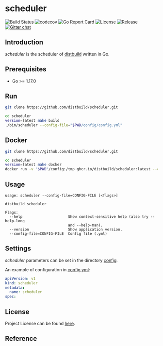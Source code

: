 # scheduler

[![Build Status](https://github.com/distbuild/scheduler/workflows/CI/badge.svg?branch=main&event=push)](https://github.com/distbuild/scheduler/actions?query=workflow%3ACI)
[![codecov](https://codecov.io/gh/distbuild/scheduler/branch/main/graph/badge.svg?token=S78151LC5J)](https://codecov.io/gh/distbuild/scheduler)
[![Go Report Card](https://goreportcard.com/badge/github.com/distbuild/scheduler)](https://goreportcard.com/report/github.com/distbuild/scheduler)
[![License](https://img.shields.io/github/license/distbuild/scheduler.svg)](https://github.com/distbuild/scheduler/blob/main/LICENSE)
[![Release](https://img.shields.io/github/release/distbuild/scheduler.svg)](https://github.com/distbuild/scheduler/releases/latest)
[![Gitter chat](https://badges.gitter.im/craftslab/distbuild.png)](https://gitter.im/craftslab/distbuild)



## Introduction

*scheduler* is the scheduler of [distbuild](https://github.com/distbuild) written in Go.



## Prerequisites

- Go >= 1.17.0



## Run

```bash
git clone https://github.com/distbuild/scheduler.git

cd scheduler
version=latest make build
./bin/scheduler --config-file="$PWD/config/config.yml"
```



## Docker

```bash
git clone https://github.com/distbuild/scheduler.git

cd scheduler
version=latest make docker
docker run -v "$PWD"/config:/tmp ghcr.io/distbuild/scheduler:latest --config-file="/tmp/config.yml"
```



## Usage

```
usage: scheduler --config-file=CONFIG-FILE [<flags>]

distbuild scheduler

Flags:
  --help                     Show context-sensitive help (also try --help-long
                             and --help-man).
  --version                  Show application version.
  --config-file=CONFIG-FILE  Config file (.yml)
```



## Settings

*scheduler* parameters can be set in the directory [config](https://github.com/distbuild/scheduler/blob/main/config).

An example of configuration in [config.yml](https://github.com/distbuild/scheduler/blob/main/config/config.yml):

```yaml
apiVersion: v1
kind: scheduler
metadata:
  name: scheduler
spec:
```



## License

Project License can be found [here](LICENSE).



## Reference
